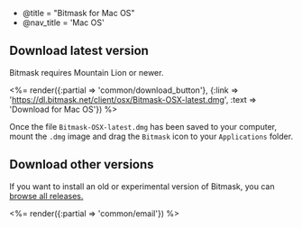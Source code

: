 - @title = "Bitmask for Mac OS"
- @nav_title = 'Mac OS'

## Download latest version

Bitmask requires Mountain Lion or newer.

<%= render({:partial => 'common/download_button'}, {:link => 'https://dl.bitmask.net/client/osx/Bitmask-OSX-latest.dmg', :text => 'Download for Mac OS'}) %>

Once the file `Bitmask-OSX-latest.dmg` has been saved to your computer, mount the `.dmg` image and drag the `Bitmask` icon to your `Applications` folder.

## Download other versions

If you want to install an old or experimental version of Bitmask, you can [browse all releases.](https://dl.bitmask.net/client/osx/)

<%= render({:partial => 'common/email'}) %>
